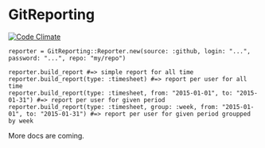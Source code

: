 # GitReporting

[![Code Climate](https://codeclimate.com/github/bsboris/git_reporting/badges/gpa.svg)](https://codeclimate.com/github/bsboris/git_reporting)

    reporter = GitReporting::Reporter.new(source: :github, login: "...", password: "...", repo: "my/repo")

    reporter.build_report #=> simple report for all time
    reporter.build_report(type: :timesheet) #=> report per user for all time
    reporter.build_report(type: :timesheet, from: "2015-01-01", to: "2015-01-31") #=> report per user for given period
    reporter.build_report(type: :timesheet, group: :week, from: "2015-01-01", to: "2015-01-31") #=> report per user for given period groupped by week

More docs are coming.
